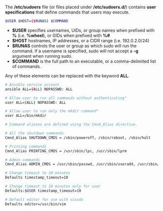 The **/etc/sudoers** file (or files placed under **/etc/sudoers.d/**) contains **user specifications** that define commands that users may execute.

```sh
$USER $HOST=($RUNAS) $COMMAND
```

- **$USER** specifies usernames, UIDs, or group names when prefixed with **%** (i.e. **%wheel**), or GIDs when prefixed with **%#**
- **$HOST** hostnames, IP addresses, or a CIDR range (i.e. 192.0.2.0/24)
- **$RUNAS** controls the user or group as which sudo will run the command. If a username is specified, sudo will not accept a **-g** argument when running sudo. 
- **$COMMAND** is the full path to an executable, or a comma-delimited list of commands.

Any of these elements can be replaced with the keyword **ALL**.

```sh title="Example user specifications"
# Ansible service account
ansible ALL=(ALL) NOPASSWD: ALL

# Allow user to run all commands without authenticating"
user ALL=(ALL) NOPASSWD: ALL

# Allow user to run only the mkdir command"
user ALL=/bin/mkdir
```

```sh title="Command aliases"
# Command aliases are defined using the Cmnd_Alias directive.

# All the shutdown commands
Cmnd_Alias SHUTDOWN_CMDS = /sbin/poweroff, /sbin/reboot, /sbin/halt

# Printing commands
Cmnd_Alias PRINTING_CMDS = /usr/sbin/lpc, /usr/sbin/lprm

# Admin commands
Cmnd_Alias ADMIN_CMDS = /usr/sbin/passwd, /usr/sbin/useradd, /usr/sbin/userdel, /usr/sbin/usermod, /usr/sbin/visudo
```

```sh title="Example configurations"
# Change timeout to 10 minutes
Defaults timestamp_timeout=10

# Change timeout to 10 minutes only for user
Defaults:$USER timestamp_timeout=10

# Default editor for use with visudo
Defaults editor=/usr/bin/vim
```
